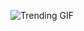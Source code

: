 
<!-- GIF_SECTION -->
![Trending GIF](https://media2.giphy.com/media/v1.Y2lkPThiYjIxNzcybmdidWZiOXN5MW9maGhsOWFqOXRtbGVhbXQxcmxnZjR0NDY1bGpodyZlcD12MV9naWZzX3NlYXJjaCZjdD1n/scZPhLqaVOM1qG4lT9/giphy.gif)
<!-- END_GIF_SECTION -->
